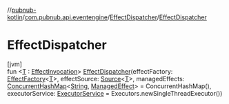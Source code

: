 //[pubnub-kotlin](../../../index.md)/[com.pubnub.api.eventengine](../index.md)/[EffectDispatcher](index.md)/[EffectDispatcher](-effect-dispatcher.md)

# EffectDispatcher

[jvm]\
fun &lt;[T](index.md) : [EffectInvocation](../-effect-invocation/index.md)&gt; [EffectDispatcher](-effect-dispatcher.md)(effectFactory: [EffectFactory](../-effect-factory/index.md)&lt;[T](index.md)&gt;, effectSource: [Source](../-source/index.md)&lt;[T](index.md)&gt;, managedEffects: [ConcurrentHashMap](https://docs.oracle.com/javase/8/docs/api/java/util/concurrent/ConcurrentHashMap.html)&lt;[String](https://kotlinlang.org/api/latest/jvm/stdlib/kotlin/-string/index.html), [ManagedEffect](../-managed-effect/index.md)&gt; = ConcurrentHashMap(), executorService: [ExecutorService](https://docs.oracle.com/javase/8/docs/api/java/util/concurrent/ExecutorService.html) = Executors.newSingleThreadExecutor())
